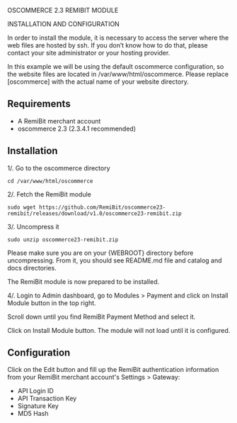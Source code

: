 OSCOMMERCE 2.3 REMIBIT MODULE

INSTALLATION AND CONFIGURATION

In order to install the module, it is necessary to access the server where the web files are hosted by ssh. If you don’t know how to do that, please contact your site administrator or your hosting provider.

In this example we will be using the default oscommerce configuration, so the website files are located in /var/www/html/oscommerce. Please replace [oscommerce] with the actual name of your website directory.

## Requirements

* A RemiBit merchant account
* oscommerce 2.3 (2.3.4.1 recommended)


## Installation

1/. Go to the oscommerce directory

```
cd /var/www/html/oscommerce
```

2/. Fetch the RemiBit module

```
sudo wget https://github.com/RemiBit/oscommerce23-remibit/releases/download/v1.0/oscommerce23-remibit.zip
```

3/. Uncompress it

```
sudo unzip oscommerce23-remibit.zip
```

Please make sure you are on your {WEBROOT} directory before uncompressing. From it, you should see README.md file and catalog and docs directories.

The RemiBit module is now prepared to be installed.

4/. Login to Admin dashboard, go to Modules > Payment and click on Install Module button in the top right. 

Scroll down until you find RemiBit Payment Method and select it.

Click on Install Module button. The module will not load until it is configured.


## Configuration

Click on the Edit button and fill up the RemiBit authentication information from your RemiBit merchant account's Settings > Gateway:

* API Login ID
* API Transaction Key
* Signature Key
* MD5 Hash


